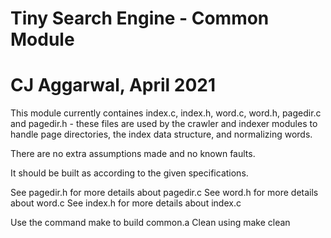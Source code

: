 # Tiny Search Engine - Common Module
# CJ Aggarwal, April 2021

This module currently containes index.c, index.h, word.c, word.h,
pagedir.c and pagedir.h - these files are used by the crawler and indexer
modules to handle page directories, the index data structure, and normalizing words.

There are no extra assumptions made and no known faults.

It should be built as according to the given specifications.

See pagedir.h for more details about pagedir.c
See word.h for more details about word.c
See index.h for more details about index.c

Use the command make to build common.a
Clean using make clean